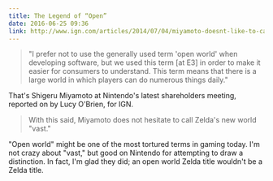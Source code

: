 ```yaml
---
title: The Legend of “Open”
date: 2016-06-25 09:36
link: http://www.ign.com/articles/2014/07/04/miyamoto-doesnt-like-to-call-zelda-wii-u-open-world
---
```

> "I prefer not to use the generally used term 'open world' when developing software, but we used this term [at E3] in order to make it easier for consumers to understand. This term means that there is a large world in which players can do numerous things daily." 

That's Shigeru Miyamoto at Nintendo's latest shareholders meeting, reported on by Lucy O'Brien, for IGN. 

> With this said, Miyamoto does not hesitate to call  Zelda's new world  "vast."

"Open world" might be one of the most tortured terms in gaming today. I'm not crazy about "vast," but good on Nintendo for attempting to draw a distinction. In fact, I'm glad they did; an open world Zelda title wouldn't be a Zelda title. 